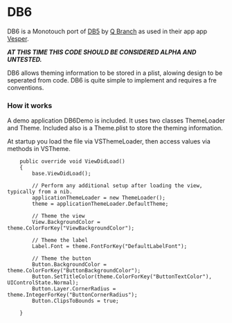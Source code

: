 DB6
===

DB6 is a Monotouch port of [DB5](https://github.com/quartermaster/DB5) by [Q Branch](http://qbranch.co/) as used in their app app [Vesper](http://vesperapp.co/).

***AT THIS TIME THIS CODE SHOULD BE CONSIDERED ALPHA AND UNTESTED.***

DB6 allows theming information to be stored in a plist, alowing design to be seperated from code. DB6 is quite simple to implement and requires a fre conventions.

### How it works

A demo application DB6Demo is included. It uses two classes ThemeLoader and Theme. Included also is a Theme.plist to store the theming information.

At startup you load the file via VSThemeLoader, then access values via methods in VSTheme.

        public override void ViewDidLoad()
        {
            base.ViewDidLoad();
  		
            // Perform any additional setup after loading the view, typically from a nib.
            applicationThemeLoader = new ThemeLoader();
            theme = applicationThemeLoader.DefaultTheme;

            // Theme the view
            View.BackgroundColor = theme.ColorForKey("ViewBackgroundColor");

            // Theme the label
            Label.Font = theme.FontForKey("DefaultLabelFont");

            // Theme the button
            Button.BackgroundColor = theme.ColorForKey("ButtonBackgroundColor");
            Button.SetTitleColor(theme.ColorForKey("ButtonTextColor"), UIControlState.Normal);
            Button.Layer.CornerRadius = theme.IntegerForKey("ButtonCornerRadius");
            Button.ClipsToBounds = true;

        }

